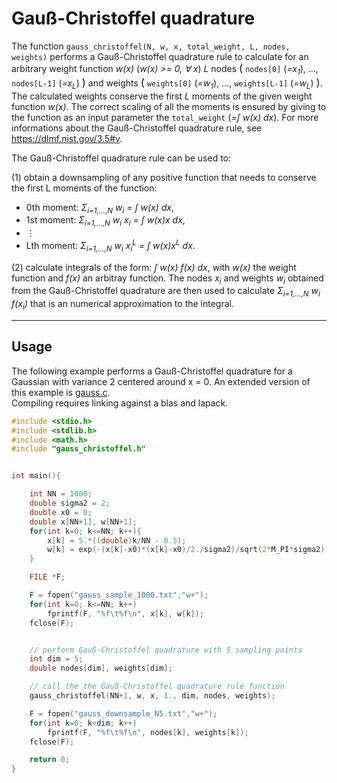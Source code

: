 # Gauß-Christoffel quadrature

The function `gauss_christoffel(N, w, x, total_weight, L, nodes, weights)` performs a Gauß-Christoffel quadrature rule
to calculate for an arbitrary weight function *w\(x\)* \(*w(x) >= 0, &forall; x*\) *L* nodes
<span style="font-size:1.2em;">\(</span>
  `nodes[0]` \(*=x<sub>1</sub>*\), ..., `nodes[L-1]` \(*=x<sub>L</sub>*\)
  <span style="font-size:1.2em;">\)</span>
  and weights
  <span style="font-size:1.2em;">\(</span>
`weights[0]` \(*=w<sub>1</sub>*\), ..., `weights[L-1]` \(*=w<sub>L</sub>*\)
<span style="font-size:1.2em;">\)</span>.
The calculated weights conserve the first *L* moments of the given weight function *w\(x\)*.
The correct scaling of all the moments is ensured by giving to the function as an input parameter the `total_weight` \(*=&#x222b; w\(x\) dx*\). For more informations about the Gauß-Christoffel quadrature rule, see <https://dlmf.nist.gov/3.5#v>.
<br />

The Gauß-Christoffel quadrature rule can be used to: <br />

(1) obtain a downsampling of any positive function that needs to conserve the first
L moments of the function:<br />
- 0th moment: *&Sigma;<sub>i=1,...,N</sub> w<sub>i</sub> = &#x222b; w\(x\) dx*,<br />
- 1st moment: *&Sigma;<sub>i=1,...,N</sub> w<sub>i</sub> x<sub>i</sub> = &#x222b; w\(x\)x dx*,<br />
- </span>&#8942;<br />
- Lth moment: *&Sigma;<sub>i=1,...,N</sub> w<sub>i</sub> x<sub>i</sub><sup>L</sup> = &#x222b; w\(x\)x<sup>L</sup> dx*.

(2) calculate integrals of the form: *&#x222b; w\(x\) f\(x\) dx*,  with *w\(x\)* the weight function and *f\(x\)* an arbitray function.
The nodes *x<sub>i</sub>* and weights *w<sub>i</sub>* obtained from the Gauß-Christoffel quadrature are then used to calculate *&Sigma;<sub>i=1,...,N</sub> w<sub>i</sub> f(x<sub>i</sub>)* that is an numerical approximation to the integral.

---
## Usage
The following example performs a Gauß-Christoffel quadrature for a Gaussian with variance 2 centered around x = 0.
An extended version of this example is [gauss.c](/examples/gauss/gauss.c).<br />
Compiling requires linking against a blas and lapack.
<br />
```C
#include <stdio.h>
#include <stdlib.h>
#include <math.h>
#include "gauss_christoffel.h"


int main(){

    int NN = 1000;                                                          // length of the weight function w
    double sigma2 = 2;                                                      // the variance of the gaussian
    double x0 = 0;                                                          // the mean value of the gaussian
    double x[NN+1], w[NN+1];                                                // allocate arrays for the arguments and the weight function
    for(int k=0; k<=NN; k++){                                               
        x[k] = 5.*((double)k/NN - 0.5);                                     // assign argument values
        w[k] = exp(-(x[k]-x0)*(x[k]-x0)/2./sigma2)/sqrt(2*M_PI*sigma2);     // assign function values for a gaussian
    }

    FILE *F;

    F = fopen("gauss_sample_1000.txt","w+");                                // output the gaussian in the file "gauss_sample_1000.txt"
    for(int k=0; k<=NN; k++)                                                
        fprintf(F, "%f\t%f\n", x[k], w[k]);                                 // write in the first column the arguments and in the second column the values of the weight function
    fclose(F);


    // perform Gauß-Christoffel quadrature with 5 sampling points
    int dim = 5;
    double nodes[dim], weights[dim];

    // call the the Gauß-Christoffel quadrature rule function
    gauss_christoffel(NN+1, w, x, 1., dim, nodes, weights);

    F = fopen("gauss_downsample_N5.txt","w+");                              // output the gaussian in the file "gauss_downsample_N5.txt"
    for(int k=0; k<dim; k++)
        fprintf(F, "%f\t%f\n", nodes[k], weights[k]);                       // write in the first column the nodes and in the second column the weights of the downsampled weight function
    fclose(F);

    return 0;
}
```
